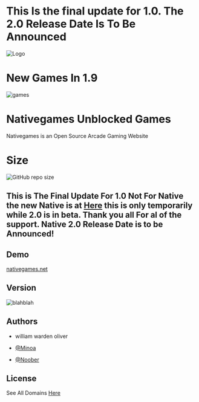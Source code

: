 # This Is the final update for 1.0. **The 2.0 Release Date Is To Be Announced**


![Logo](https://i.imgur.com/5usXJsj.png)

# New Games  In 1.9 
![games](https://i.imgur.com/1eqfFx6.png)
 	


# Nativegames Unblocked Games 




Nativegames is an Open Source Arcade Gaming Website

# Size 
![GitHub repo size](https://img.shields.io/github/repo-size/parcoil/nativegames.net?color=33B3DB&label=Totall%20Size)

## This is The **Final Update For 1.0** Not For Native the new Native is at [Here](https://beta.nativegames.net) this is only temporarily while 2.0 is in beta. Thank you all For al of the support. **Native 2.0 Release Date is to be Announced!**

## Demo



[nativegames.net](nativegames.net)

## Version 
![blahblah](https://img.shields.io/github/v/release/parcoil/nativegames.net?include_prereleases)

## Authors



- william warden oliver

- [@Minoa](https://github.com/MinoaBaccus)

- [@Noober](https://github.com/Hackerman2763)





## License


See All Domains [Here](https://github.com/Parcoil/nativegames.net/wiki/Domains)

